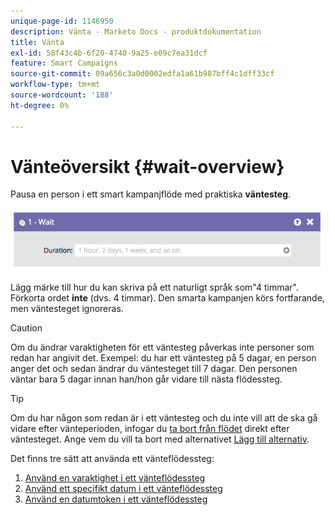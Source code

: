 ```yaml
---
unique-page-id: 1146950
description: Vänta - Marketo Docs - produktdokumentation
title: Vänta
exl-id: 58f43c4b-6f20-4740-9a25-e09c7ea31dcf
feature: Smart Campaigns
source-git-commit: 09a656c3a0d0002edfa1a61b987bff4c1dff33cf
workflow-type: tm+mt
source-wordcount: '188'
ht-degree: 0%

---
```


# Vänteöversikt {#wait-overview}

Pausa en person i ett smart kampanjflöde med praktiska **väntesteg**.

![](assets/wait-overview-1.png)

Lägg märke till hur du kan skriva på ett naturligt språk som&quot;4 timmar&quot;. Förkorta ordet **inte** (dvs. 4 timmar). Den smarta kampanjen körs fortfarande, men väntesteget ignoreras.

>[!CAUTION]
>
>Om du ändrar varaktigheten för ett väntesteg påverkas inte personer som redan har angivit det. Exempel: du har ett väntesteg på 5 dagar, en person anger det och sedan ändrar du väntesteget till 7 dagar. Den personen väntar bara 5 dagar innan han/hon går vidare till nästa flödessteg.

>[!TIP]
>
>Om du har någon som redan är i ett väntesteg och du inte vill att de ska gå vidare efter vänteperioden, infogar du [ta bort från flödet](/help/marketo/product-docs/core-marketo-concepts/smart-campaigns/flow-actions/remove-from-flow.md) direkt efter väntesteget. Ange vem du vill ta bort med alternativet [Lägg till alternativ](/help/marketo/product-docs/core-marketo-concepts/smart-campaigns/flow-actions/use-add-choice-in-a-flow-step.md).

Det finns tre sätt att använda ett vänteflödessteg:

1. [Använd en varaktighet i ett vänteflödessteg](/help/marketo/product-docs/core-marketo-concepts/smart-campaigns/flow-actions/wait/use-a-duration-in-a-wait-flow-step.md)
1. [Använd ett specifikt datum i ett vänteflödessteg](/help/marketo/product-docs/core-marketo-concepts/smart-campaigns/flow-actions/wait/use-a-specific-date-in-a-wait-flow-step.md)
1. [Använd en datumtoken i ett vänteflödessteg](/help/marketo/product-docs/core-marketo-concepts/smart-campaigns/flow-actions/wait/use-a-date-token-in-a-wait-flow-step.md)
